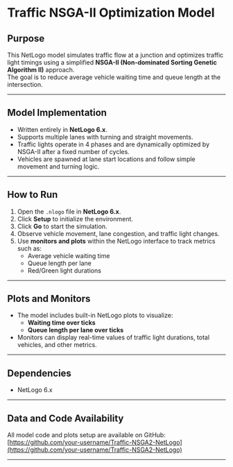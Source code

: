 # Traffic NSGA-II Optimization Model

## Purpose
This NetLogo model simulates traffic flow at a junction and optimizes traffic light timings using a simplified **NSGA-II (Non-dominated Sorting Genetic Algorithm II)** approach.  
The goal is to reduce average vehicle waiting time and queue length at the intersection.  

---

## Model Implementation
- Written entirely in **NetLogo 6.x**.  
- Supports multiple lanes with turning and straight movements.  
- Traffic lights operate in 4 phases and are dynamically optimized by NSGA-II after a fixed number of cycles.  
- Vehicles are spawned at lane start locations and follow simple movement and turning logic.  

---

## How to Run
1. Open the `.nlogo` file in **NetLogo 6.x**.  
2. Click **Setup** to initialize the environment.  
3. Click **Go** to start the simulation.  
4. Observe vehicle movement, lane congestion, and traffic light changes.  
5. Use **monitors and plots** within the NetLogo interface to track metrics such as:  
   - Average vehicle waiting time  
   - Queue length per lane  
   - Red/Green light durations  

---

## Plots and Monitors
- The model includes built-in NetLogo plots to visualize:  
  - **Waiting time over ticks**  
  - **Queue length per lane over ticks**  
- Monitors can display real-time values of traffic light durations, total vehicles, and other metrics.  

---

## Dependencies
- NetLogo 6.x  

---

## Data and Code Availability
All model code and plots setup are available on GitHub:  
[https://github.com/your-username/Traffic-NSGA2-NetLogo](https://github.com/your-username/Traffic-NSGA2-NetLogo)

---

